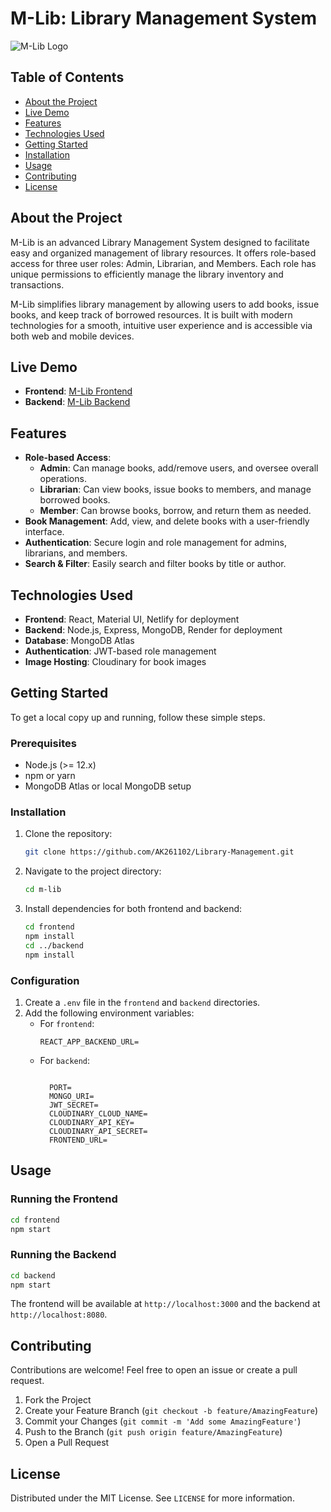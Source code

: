 # M-Lib: Library Management System

![M-Lib Logo](https://thumbs.dreamstime.com/b/online-publisher-library-app-logo-design-vector-233288881.jpg)

## Table of Contents
- [About the Project](#about-the-project)
- [Live Demo](#live-demo)
- [Features](#features)
- [Technologies Used](#technologies-used)
- [Getting Started](#getting-started)
- [Installation](#installation)
- [Usage](#usage)
- [Contributing](#contributing)
- [License](#license)

## About the Project
M-Lib is an advanced Library Management System designed to facilitate easy and organized management of library resources. It offers role-based access for three user roles: Admin, Librarian, and Members. Each role has unique permissions to efficiently manage the library inventory and transactions.

M-Lib simplifies library management by allowing users to add books, issue books, and keep track of borrowed resources. It is built with modern technologies for a smooth, intuitive user experience and is accessible via both web and mobile devices.

## Live Demo
- **Frontend**: [M-Lib Frontend](https://m-lib.netlify.app/)
- **Backend**: [M-Lib Backend](https://vrv-backend-gh86.onrender.com)

## Features
- **Role-based Access**:
  - **Admin**: Can manage books, add/remove users, and oversee overall operations.
  - **Librarian**: Can view books, issue books to members, and manage borrowed books.
  - **Member**: Can browse books, borrow, and return them as needed.
- **Book Management**: Add, view, and delete books with a user-friendly interface.
- **Authentication**: Secure login and role management for admins, librarians, and members.
- **Search & Filter**: Easily search and filter books by title or author.

## Technologies Used
- **Frontend**: React, Material UI, Netlify for deployment
- **Backend**: Node.js, Express, MongoDB, Render for deployment
- **Database**: MongoDB Atlas
- **Authentication**: JWT-based role management
- **Image Hosting**: Cloudinary for book images

## Getting Started
To get a local copy up and running, follow these simple steps.

### Prerequisites
- Node.js (>= 12.x)
- npm or yarn
- MongoDB Atlas or local MongoDB setup

### Installation
1. Clone the repository:
   ```sh
   git clone https://github.com/AK261102/Library-Management.git
   ```
2. Navigate to the project directory:
   ```sh
   cd m-lib
   ```
3. Install dependencies for both frontend and backend:
   ```sh
   cd frontend
   npm install
   cd ../backend
   npm install
   ```

### Configuration
1. Create a `.env` file in the `frontend` and `backend` directories.
2. Add the following environment variables:
   - For `frontend`:
     ```env
     REACT_APP_BACKEND_URL=
     ```
   - For `backend`:
     ```env

       PORT= 
       MONGO_URI=
       JWT_SECRET=
       CLOUDINARY_CLOUD_NAME=
       CLOUDINARY_API_KEY=
       CLOUDINARY_API_SECRET=
       FRONTEND_URL=
     ```

## Usage
### Running the Frontend
```sh
cd frontend
npm start
```
### Running the Backend
```sh
cd backend
npm start
```
The frontend will be available at `http://localhost:3000` and the backend at `http://localhost:8080`.

## Contributing
Contributions are welcome! Feel free to open an issue or create a pull request.

1. Fork the Project
2. Create your Feature Branch (`git checkout -b feature/AmazingFeature`)
3. Commit your Changes (`git commit -m 'Add some AmazingFeature'`)
4. Push to the Branch (`git push origin feature/AmazingFeature`)
5. Open a Pull Request

## License
Distributed under the MIT License. See `LICENSE` for more information.

